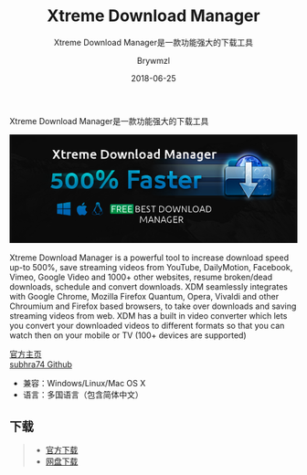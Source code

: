 ﻿---
layout:     post
title:      Xtreme Download Manager
subtitle:   Xtreme Download Manager是一款功能强大的下载工具
date:       2018-06-25
author:     Brywmzl
header-img: img/XDM/bg.jpg
catalog: true
tags:
    - XDM
    - Xtreme Download Manager
---
Xtreme Download Manager是一款功能强大的下载工具

<!--more-->

![](https://github.com/Brywmzl/Brywmzl.github.io/raw/master/img/XDM/1.png)  

Xtreme Download Manager is a powerful tool to increase download speed up-to 500%, save streaming videos from YouTube, DailyMotion, Facebook, Vimeo, Google Video and 1000+ other websites, resume broken/dead downloads, schedule and convert downloads. XDM seamlessly integrates with Google Chrome, Mozilla Firefox Quantum, Opera, Vivaldi and other Chroumium and Firefox based browsers, to take over downloads and saving streaming videos from web. XDM has a built in video converter which lets you convert your downloaded videos to different formats so that you can watch then on your mobile or TV (100+ devices are supported)

[官方主页](https://subhra74.github.io/xdm)  
[subhra74 Github](https://github.com/subhra74)  

* 兼容：Windows/Linux/Mac OS X
* 语言：多国语言（包含简体中文）

## 下载
>- [官方下载](https://subhra74.github.io/xdm/#downloads)
>- [网盘下载](https://pan.baidu.com/s/1_LKtXlVO-wBPZkqRLwgF9Q)  